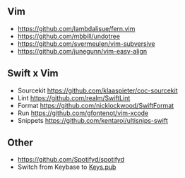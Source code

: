 ## Vim

* https://github.com/lambdalisue/fern.vim
* https://github.com/mbbill/undotree
* https://github.com/svermeulen/vim-subversive
* https://github.com/junegunn/vim-easy-align

## Swift x Vim

* Sourcekit https://github.com/klaaspieter/coc-sourcekit
* Lint https://github.com/realm/SwiftLint
* Format https://github.com/nicklockwood/SwiftFormat
* Run https://github.com/gfontenot/vim-xcode
* Snippets https://github.com/kentaroi/ultisnips-swift

## Other

* https://github.com/Spotifyd/spotifyd
* Switch from Keybase to [Keys.pub](https://keys.pub)
